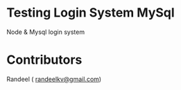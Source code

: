 # Testing Login System MySql
Node &amp; Mysql login system

# Contributors
 Randeel ( randeelkv@gmail.com)
